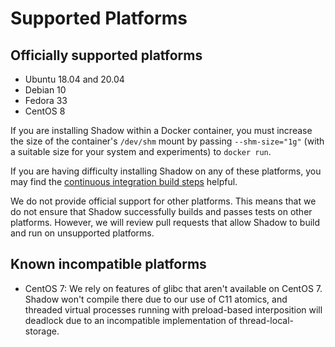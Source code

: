 # Supported Platforms

## Officially supported platforms

  + Ubuntu 18.04 and 20.04
  + Debian 10
  + Fedora 33
  + CentOS 8

If you are installing Shadow within a Docker container, you must increase the
size of the container's `/dev/shm` mount by passing `--shm-size="1g"` (with a
suitable size for your system and experiments) to `docker run`.

If you are having difficulty installing Shadow on any of these platforms, you
may find the [continuous integration build
steps](https://github.com/shadow/shadow/blob/main/.github/workflows/run_tests.yml)
helpful.

We do not provide official support for other platforms. This means that we do
not ensure that Shadow successfully builds and passes tests on other platforms.
However, we will review pull requests that allow Shadow to build and run on
unsupported platforms.

## Known incompatible platforms

 * CentOS 7: We rely on features of glibc that aren't available on CentOS 7. Shadow won't compile there
 due to our use of C11 atomics, and threaded virtual processes running with
 preload-based interposition will deadlock due to an incompatible implementation
 of thread-local-storage.
